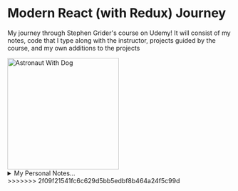 # Modern React (with Redux) Journey

My journey through Stephen Grider's course on Udemy! It will consist of my notes, code that I type along with the instructor, projects guided by the course, and my own additions to the projects

<img src="https://res.cloudinary.com/dg3gyk0gu/image/upload/v1604437767/eggo/React_Planet.png" alt="Astronaut With Dog" height="250" />

<details>

  <summary>My Personal Notes...</summary>

##### `Originally Started: 11/21/21`

## Section 1 - Let's Dive In!

##### `Originally Started: 11/21/21`

Creating a React Project

- We use a tool called Create React App
- Can be installed easily via npm:

`npm create-react-app <app-name>`

- Since we want to utilize the features of newer JavaScript, yet the browser support for those features are poor, we make use of **Babel**
- **Babel** is a command line tool can convert any version of JavaScript to other versions (those that can be safely executed on any browser)
- create-react-app makes use of **Babel** -- and many other dependencies

### Exploring a Create-React-App Project

When we use create-react-app, the project it generates looks like the following:

Project Directory:

- src: Folder where we put all the source code we write
- public: Folder that stores static files, like images
- node_modules: Folder that contains all of our project dependencies
- package.json: Records our project dependencies and configures our project
- package-lock.json: Records the _exact_ version of packages that we install
- README.md: Instructiosn on how to use this project

### Starting and Stopping a React App

- We can start a create-react-app with: `npm start` in the project directory
  - This serves the page at `localhost:3000` typically
- We can stop a create-react-app by hitting `Ctrl + C` in the terminal where we started the app

### JavaScript Module Systems

3 easy steps to get some React content to render on our screen:

- Import the React and ReactDOM libraries
- Create a React Component
- Take the React Component and show it on the screen

Importing the Libraries

```js
import React from 'react';
import ReactDOM from 'react-dom';
```

This grabs code from the "react" folder inside the "node_modules" directory. The same with "react-dom".

This _import_ syntax is used here -- which is an ES2015 import statement. In NodeJS, we may be more used to the _require_ syntax -- which is a CommonJS import statement. They are different module systems which governs how to share code between different files.

### Displaying Content with Functional Components

What even is a React Component?

- It is a _function_ or _class_ that produces HTML to show the user (using JSX) _and_ handles feedback from the user (using Event Handlers)

Creating a Functional Component

```js
// Function with function keyword
const App = function () {
  return <div>Hi!</div>;
};

// ES2015 arrow function:
const App = () => {
  return <div>Hi!</div>;
};
```

Rendering the Component

```js
// Render the App component where the HTML element with ID "root" is in the public/index.html file
ReactDOM.render(<App />, document.querySelector('#root'));
```

## Section 2 - Building Content with JSX

##### `Originally Started: 11/21/21`

### What is JSX?

- Looks like HTML -- but it isn't!
- Very similar in form and functions to HTML with a couple differences
- Babel also is responsible for for processing our "JSX" that we write
- Our browsers do not understand natively what JSX is. Babel converts it to normal looking JavaScript code
- We can visit babeljs.io to write code and see the ES5 equivalent
- Basically, a JSX render statement gets converted fromt and to the following:

```js
// JSX we write:
const App = () => {
  return <div>Hi!</div>;
};

// ES5 conversion:
const App = () => {
  return React.createElement('div', null, 'Hi!');
};
```

- Any time we see JSX, we are writing it for _simplicity_ sake. If we had complicated components, with nested divs, the JavaScript equivalent would be tremendously unreadable and code-heavy!
- We are not required to use JSX in React, but it is highly recommended.

### Converting HTML to JSX,

JSX vs HTML

- Adding custom styling to an element uses different syntax
- Adding a class to an element uses different syntax
- JSX can reference JS variables

### Inline Styling with JSX

HTML: `<div style="background-color: red;"></div>`
JSX: `<div style={{ backgroundColor: "red" }}></div>

- The outer curly-brace indicates we want to reference a JavaScript variable in our JSX. The inner curly-brace indicates a JavaScript object, where the keys are the properties we want to style and the values are the value we want for that style
- We remove the double quotes around the style (but they'll be necessary for the value we specify, typically)
- For style properties, we remove any dashes and capitalize the next letter over (camelCase).

### Converting Styling to JSX Format, Class vs ClassName

- It's a bit of a community convention to use double quotes when we want to indicate a string. Any non-JSX property, by convention in the JavaScript community we make use of single quotes. But it's completely up to you if you rather use all double quotes, or even all single quotes! Example:

```js
<input id="name" type="text" />
<button style={{ backgroundColor: 'blue', color: 'white' }}>Submit</button>
```

(Stephen also claims it is a JSX _requirement_ to use double quotes -- but this does not seem to be true now)

### Class vs ClassName

Another difference between JSX and HTML is the use of `className` in place of HTML's `class`:

```js
// In HTML
<label class="label">

// In JSX
<label class="label">
```

Why do we have to do this? Well, `class` is a JavaScript keyword! So we just want to avoid potential collisions with the `class` keyword. We don't want to confuse JavaScript into thinking we want to definie a JS class. Nowadays, though, this is not an issue: JS and the tools around it are intelligent enough to deciper when we want a `class` declaration and using the `class` attribute inside some JSX.

### Referencing JavaScript Variables in JSX

- Can easily reference JavaScript variables and function calls inside JSX: We just wrap them in curly-braces:

```js
const btnText = 'Cilck me!';

const App = () => {
  return <button>{btnText}</button>;
};

- Strings, numbers, arrays, booleans are all supported in JSX.

```

### Values JSX Can't Show

- In JSX, we are not allowed to take a JavaScript object and reference it inside of JSX -- specifically where it is expecting text. You can reference a specific object property, though -- like myObject.name -- just not myObject directly. Can use objects as attributes though (necessary for styles attribute!)

- Results in error message similar to: "Objects are not valid as a React child"

### Finding Forbidden Property Names

- For labels, the `for` attribute is invalid: Use `htmlFor` instead. This avoids browsers or tools interpreting it as a traditional JavaScript for-loop. Not really necessary in modern development, but good to follow.

- There are a couple other differences betwen JS and JSX, but many of them will not crash your application, so they will be harder to detect. You should reference your dev console frequently to be alerted to most of these

## Section 3 - Communicating with Props

### Three Tenets of Components

1. Component **Nesting**

- A component can be shown _inside_ of another

2. Component **Reusability**

- We want to make components that can be easily reused through our application

3. Component Configuration: We should be able to configure a component when it is created

### Application Overview

In this section, we will create an app that displays a list of comments, with a username, avatar, comment time, and the text itself.

### Getting Some Free Styling

As the course is not teaching CSS, we try to spend less time on it by using the **Semantic UI** CSS framework. This library is simply a CSS file that will give us access to some styling. We can reference it here: `https://semantic-ui.com/`

Easiest way to install:

- Visit cdnjs.com and search semantic-ui
- Find latest link tag: `<link rel="stylesheet" href="https://cdnjs.cloudflare.com/ajax/libs/semantic-ui/2.4.1/semantic.min.css" integrity="sha512-8bHTC73gkZ7rZ7vpqUQThUDhqcNFyYi2xgDgPDHc+GXVGHXq+xPjynxIopALmOPqzo9JZj0k6OqqewdGO3EsrQ==" crossorigin="anonymous" referrerpolicy="no-referrer" />`
- Add this link tag into the head tag of public/index.html file
- Can tell it was installed correctly if the font of the page changes, or going to browser's dev tools -> Network -> CSS, refresh page, and see that semantic.min.css was loaded up properly

### Specifying Images in JSX

**Very useful websites**: `https://github.com/marak/Faker.js/`

- Open source library that can help us generate a lot of different types of fake data very quickly
- Install with: `npm install --save faker` and import with `import faker from 'faker';`
- Fairly large, so probably don't want to keep it inside an actual production project
- Example usage:

```js
<img src={faker.image.avatar()} />
```

This will create an image that is random each time.

### Extracting JSX to New Components

Steps for creating a reusable, configurable component:

1. Identify the JSX that appears to be duplicated.
2. What is the purpose of that block of JSX? Think of a descriptive name for what it does.
3. Create a new file to house this new component -- it should have the same name as the Component.
4. Create a new Component in the new file, paste the JSX into it.
5. Make the new component configurable by using React's "props" system.

### Component Nesting

Simple steps for using a Component within another:

1. Export the component in the file you declare it in, so it can be available to other files:

```js
const CommentDetail = () => {
  // return JSX, etc
};

export default CommentDetail;
```

2. In the file we wish to render that component, make sure to import it, using its relative path: `import CommentDetail from "./CommentDetail";`

- Note we don't need to put the JS/JSX extention.

3. Render the component:

```js
<App>
  <CommentDetail />
</App>
```

- Note we do not use curly-braces, even though we are referring to JavaScript variables inside of JSX. Components are the one exception to that rule: We treat the component like it is a JSX tag itself.

### React's Props System

In a typical _component hierarchy_, we have the App component up top. It will have **children** components that it renders, making it their **parent**. Those children can then have their own children, and we get a tree-like hierarchy of child/parent component relationships. To handle the communication of data between components, we use React's **prop system**

Props

- System for passing data from a _parent_ component to a _child_ component
- Goal is to customize or configure a child component (how the component looks or how the user interacts with it)

In our "comments" project, we could have the App component pass props that allow each CommentDetail component to have a different username, for example.

### Passing and Receiving Props

- A child cannot directly pass props up to a parent

Example of passing a prop:

```js
// Giving CommentDetails an "author" prop
<CommentDetail author='Matthew' />
```

- Value of prop isn't just limited to a hard-coded value, or string.
- That value of the prop is only provided to _that_ instance of CommentDetail -- not all others

Back in the CommentDetail component itself, we need to get access to this prop somehow. This is done as follows:

```js
const CommentDetail = (props) => {};
```

- By convention we name the argument of the component function "props"
- We can now access the "author" prop we gave the component:

```js
<div>{props.author}</div>
```

### Passing Multiple Props

We can pass as many properties as we'd like (although we should limit it within reason, for good component design)

```js
// In App
<CommentDetail author="Matthew" date="Today at 4:45PM" />

// In CommentDetail
<div>Author: {props.author} - Date: {props.date}</div>
```

### Showing Custom Children

Wrap content into another Component by using the `props.children` property inside the component you want another component rendered into. This renders whatever is between that custom component's tags. There are two steps required:

1. Put the component (to be the child) between the opening and closing tag of the parent component
2. In the parent component, access the child with the automatic prop React provides us with, `props.children`

```js
// In App.js
<ApprovalCard>
  <CommentDetail author='Matthew' />
</ApprovalCard>;

// In ApprovalCard
const ApprovalCard = (props) => {
  return (
    <div>
      <p>Do you approve this comment?</p>
      {props.children}
    </div>
  );
};
```

## Section 4 - Structuring Apps with Class-Based Components

##### `Originally Started: 11/22/21`

### Class-Based Components

The other type of Component is a **class-based** component. It is helpful to understand React's history, for the origin's of class and functioanal components.

How React _Used_ to Be

- _Functional_ Components:
  - Can produce JSX to show content to the user
- _Class_ Components:
  - Can produce JSX to show content to the user
  - Can use the Lifecycle Method system to run code at specific points in time
  - Can use the "state" system to update content on the screen

How React Is _Now_

- **Functional** Components:
  - Can produce JSX to show content to the user
  - Can use **Hooks** to run code at specific points in time
  - Can use **Hooks** to access state system and update content on the screen
- Class Components remain the same

In modern React, functional components are more or less the same as Class-based components with this **Hooks** system. So why should we bother learning both?

- Companies with _established projects_ are using Class-based components
- Companies with _newer projects_ may be using Class-based _or_ Function-based components
- Personally, I will be writing nearly all my compnents as functional ones, with the occasional class component to help me remember its syntax

As far as this course is concerned, it will also be easier to learn Class-based components, then Hooks, then Redux than it will be to simply learn Hooks then Redux. So we learn Class-based components first

### Application Overview

In this section, we will build a rather pointless, simple app. It will take the user's geolocation and current season and display a corresponding message and image. For example, in summer it will show a sun icon and render something like "Hit the beach!" and in winter it will render a snowflake and say "Burr, it's chilly!"

App Challenges

- Need to get the user's physical location
- Need to determine the current month
- Need to chagne text and styling based on location and month

### Scaffolding the App

How can we build this app? At _first_ glance we _might_ get away with just two components:

1. App: Has to determine location and month. Passes some props down to its child...
2. SeasonDisplay: Shows different text/icon based on props

### Getting a Users Physical Location

We can get a user's location with functions that are built into most modern browsers! We use the Gelocation API:

```js
window.navigator.gelocation.getCurrentPosition(
  (position) => console.log(position),
  (err) => console.log(err)
);
```

This is an async function, which takes time to process. So we need to use callbacks -- the first being a _success_ callback and the second being a _failure_. It returns a "Position" object, which then has a "coords" object with "latitude" and "logitude" (among others) as properties.

If we get an error message and our location cannot be found, we can force our location to a preset location in the dev tools. In the console menu, we go to "Sensors", and "Geolocation" and then select a preset location.

### Resetting Gelocation Preferences

- What if the user declines our app from knowing the user's location? We need to develop our app in a way where it works when the user denies (or the API simply fails).
- We also need to be able to reset the browser to ask us for our location again, since it never asks again once you accept / decline the first time.
  - To do so, we click the "i" by the URL in our browser (in Chrome), and then change Location from "Allow" to "Ask"

### Handling Async Operatiosn with Functional Components

Timeline of our app:

- JS file loaded by browser -> App component gets created -> Call to gelocation service -> App returns JSX, gets rendered to page as HTML -> ... -> We get result of gelocation

Since the gelocation call takes several seconds to return a result, but we want to render something that depends on that result, we "need" to use a Class-based component. (Note, in modern React we also just use Hooks in a functional component.) We need a way to wait for the geolocation to return a result, so we will need a Class-based component in conjunction with React's state system. In old React, with a functional component we have no way of telling the component to re-render itself after it gets the data we need from the gelocation API call. So we will be stuck rendering its initial state, which is no data in our gelocation object.

### Refactoring from Functional to Class Components

Rules of **Class** Components:

1. Must be a Javascript Class (introduced in ES2015).
2. This class must extend (subclass) React.Component.
3. Must define a "render" method that returns some amount of JSX.

```class App extends React.Component {
  render() {
    return <div>Latitude: </div>
  }
}
```

We "borrow" a lot of built-in functionlity and methods when we extend React.Component, including this render method.

Turning our functional component into a class-based one is not enough on its own to solve our gelocation issue. We also need to take advantage of the React state system.

## Section 5 - State in React Components

##### `Originally Started: 11/22/21`

### The Rules of State

Rules of State:

1. Only usable with class components (Technically can be used with Functional components using **Hooks** -- but that's more challenging!)
2. You will confuse props with state :(
3. "State" is a JS object that contains data strictly relevant to a component.
4. Updating "state" on a component causes the component (and children) to (almost) instantly re-render. **Important** to realize that an instance variable of a component that changes will not automatically cause the component to re-render, even if that variable is used in the render method.
5. State must be initialized when a component is 1st created.
6. State can **only** be updated using the function "setState" -- never directly!

### Initializing State Through Constructors

- It is a React requirement that we define **render()** in our Class components, which returns JSX
- We can also define the special **constructor()** function (not required by React, by belongs to JS itself)
  - Very first function to be called when an instance of a class is created
  - Good location to initialize our **state**. (Not the only way, but recommended)
  - Accepts a **props** argument.
  - Must call `super(props)` which calls the parent's class constructor (from React.Component)
- The reason we call the constructor function (and therefor the required super()) is so we can initialize our state object

```js
// In a component definition
constructor(props) {
  super(props);
  this.state = { latitude: null };
}
```

It's a good idea to default our state to appropriate values. In our case we expect a number for latitude, so we default it to null.

### Updating State Properties

We can freely reference the state object and the properties inside of it from any function inside of our component.

Since the **render()** method is called fairly frequently, we never want to put requests to APIs in it, or anything computationally-heavy. So we should (for now) put our gelocation API call inside our constructor.

```js
window.navigator.geolocation.getCurrentPosition(
  // NEVER do this.state.latitude = value;
  position => this.setState({ latitude: position.coords.latitude });
  err => console.log(err);
);
```

The **ONLY** time we do direct assignment to `this.state` is in the constructor when first initializing it!

### App Lifecycle Walkthrough

Our new app timeline:
Instance of App component is created - > App component's constructor functon gets called -> State object is created and assigned to the this.state property
-> We call gelocation service -> React calls component's render method -> App returns JSX, gets rendered to page as HTML -> ... -> We get result of gelocation!
-> We update our state objet with a call to this.setState -> React calls our render method a second time -> Render method returns some (updated) JSX
-> React takes that JSX and updates content on the screen

For a brief moment, we render our app without "Latitude" having a value. This makes for an awkward user experience.

### Handling Errors Gracefully

Any time we want to update our component, we are going to update our state. So if we get an error in our gelocation API call, we want to set some state to force a re-render with an error message to the user. So we should add an error state!

```js
// In error message callback of geolocation.getCurrentPosition
(err) => {
  this.setState({ errorMessage: err.message });
};
```

**Important** to note how we are not required to update every property inside our state object at once. We can just update the properties we need. We also never add or remove properties.

We now have the ability to render our errorMessage to the screen. But we don't want to render that message when there's not even an error! So how can we only sometimes show this message? Next section covers that!

### Conditionally Rendering Content

We have 3 scenarios for what we might need to render to the screen:

1. Have latitude, no error message -> Show latitude
2. No latitude, have error message -> Show error
3. No latitude, no error message -> Show "loading"

You CAN use if statements in a class-based Component's render function: Do a series of if-statements where each one will "return" the appropriate content. Perhaps other instructors simply meant you can't do if-statements INSIDE the return statements? Or maybe not in Functional Components? **TO-DO: Research that!**

We use conditional rendering to handle this:

```js
render() {
  if (this.state.errorMessage && !this.state.latitude) return <div>Error: {this.state.errorMessage}</div>;
  if (!this.state.errorMessage && this.state.latitude) return <div>Latitude: {this.state.latitude}</div>;
  return <div>Loading</div>;
}
```

## Section 6 - Understanding Lifecycle Methods

##### `Originally Started: 11/22/21`

### Introducing Lifecycle Methods

The second way to initialize state relies on a concept known as _lifecycle methods_

Component Lifecycle (Over Time)

- **constructor**
- **render** -> At this point c ontent is visible on screen
- **componentDidMount** -> Sit and wait for updates...
- **componentDidUpdate** -> Sit and wait until this component is no longer shown...
- **componentWillUnmount**

If we define these lifecycle methods, we can put our own code inside them to handle logic depending on the lifecycle of our component.

- We use _componentDidMount_ to handle logic that we want to occur only once, when the component first initializes
- We use _componentDidUpdate_ to handle logic that will repeat any time the component updates (renders)
- We use _componentWIllUnmount_ to perform any cleanup we wish to happen after we wish to no longer show the component

```js
// Will only be logged once
componentDidMount() {
  console.log("My component was rendered to the screen.");
}

// Logged any time state changes
componentDidUpdate() {
  console.log("My component was just updated - it re-rendered!");
}
```

### Why Lifecycle Methods

Why would we even use these different lifecycle methods?

- **constructor**
  - Good place to do one-time setup
- **render**
  - Avoid doing anything besides returning JSX
- **componentDidMount**
  - Good place to do data-loading
- **componentDidUpdate**
  - Good place to do more data-loading when state/props change
- **componentWillUnmount**
  - Good place to do cleanup (especially for non-React stuff)

Sounds like constructor and componentDidMount do the same thing...

- Although we _could_ do data-loading in the constructor (or an API request) we should do it in componentDidMount.
- Good to centralize data-loading in componentDidMount since it leads to more clear, organized code

3 other lifecycle methods (almost never used):

1. **shouldComponentUpdate**
2. **getDrivedStateFromProps**
3. **getSnapshotBeforeUpdate**

### Refactoring Data Loading to Lifecycle Methods

In this lesson we just refactored the async geolocation call from the constructor into the componentDidMount method.

### Alternate State Initialization

Now we can come back and address the second way you can / might see state initialized:

```js
state = { latitude: null, errorMessage: '' };
```

No need for the `this` keyword. We can also drop the constructor, if all we were doing in it is initializing state. Babel converts this to JS code that uses the constructor and calls super behind-the-scenes.

### Passing States as Props

We can pass our App's _latitude_ state and pass it as a prop to our _SeasonDisplay_ component:

```js
// In App's render()
<SeasonDisplay latitude={this.state.latitude}>
```

- This is an extremely common React pattern to use, and forms the basis of React's state/prop system.
- When latitude is updated in App, it re-renders itself. This also causes the SeasonDisplay (child) component to be re-rendered as well, since its prop is changing.

### Determining Season

We need a way to retrieve what season it is. We can create a helper function to do this, placing it outside the SeasonDisplay component since it is best to extract as much logic out of functional components as possible.

```js
const getSeason = (lat, month) => {
  if (month > 2 && month < 9) return lat > 0 ? 'summer' : 'winter';
  return lat > 0 ? 'winter' : 'summer';
};

// In SeasonDisplay's functional component
const season = getSeason(props.latitutde, new Date().getMonth());
return <div>The season is: {season}</div>;
```

### Ternary Expressions in JSX

Instead of using a series of if-else statements in our SeasonDisplay component (but _outside_ the return statement for the JSX being rendered), we can make use of ternary operators:

```js
return (
  <div>
    {season === 'winter' ? "Burr, it's chilly!" : "Let's hit the beach!"}
  </div>
);
```

This way to do conditional rendering is a bit divisive in the React community. Some say it is best to not put that much logic directly into the JSX, and instead extract it out to a helper variable. But it's purely a matter of personal preference.

### Showing Icons (with Material UI)

To show an icon with Material UI (for our snowflake or sun) we can do:

```js
const icon = season === "winter" ? "snowflake" : "sun";
<i className={`icon ${icon}} />
```

### Extracting Options to Config Objects

To reduce the use of our rather identical two ternary operators (for determining the text and icon to use), we can utilize a useful pattern that we should make part of our routine. We will create a configuration object, placing it outside the component itself.

```js
const seasonConfig = {
  summer: {
    text: "Let's hit the beach!",
    iconName: 'sun',
  },
  winter: {
    text: "Burr, it's cold!",
    iconName: 'snowflake',
  },
};

const season = getSeason(props.latitude, new Date().getMonth());
// Can replace our two ternary operators with:
const { text, iconName } = seasonConfig[season];
```

### Adding Some Styling

Nothing important: This isn't a CSS course!

### Showing a Loading Spinner

As we refresh the page, there's nothing really going on while we wait for our location to be detected for the first time. We are just greeted with a plain white page with a small, st atic "Loading" text until we pick "Allow Location".

Using the Material UI library, we make use of a "Spinner" to render in our conditional SeasonDisplay render method. We replace our simple "Loading" text with this Spinner. The logic of the spinner is exlusive to Material UI, so I won't bother noting it. The point is the use of conditional rendering to determine when the spinner should be rendering, and then render it.

But our spinner's text it just "Loading...". What if we want it different, depending on our use-case?

### Specifying Default Props

...Well, we can pass a prop to the spinner!

```js
return <Spinner message='Please accept location request' />;
```

But what if we forgot to put the message prop in? We won't get any message rendering at all! We should have _some_ default text to fall-back to. We can do this with **default props**:

```js
const Spinner = (props) => {
  return someJSX;
};

Spinner.defaultProps = {
  message: 'Loading...',
};
```

**TODO: Check if you can do the following, but I think you can**:

```js
const Spinner = (props) => {
  this.defaultProps = { message: 'Loading' };
};
```

### Avoiding Conditionals in Render

Our render method uses a series of if-statements to determine what to render. But this could be problematic in some scenarios. What if we wanted to surround the rendered output - regardless of which one it is - in a div with some special styling (like a red border). We'd have to write this logic once for each return statement. It may be better to create helper render functions, to keep our render's return statement clean:

```js
renderContent() {
  if (...) return someJSX;
  if (...) return someOtherJSX;
  return <Spinner message="Please accept location request" />;
}

render() {
  return (
    <div className="border red">
      {renderContent()}
    </div>
  )
}
```

So we try to avoid having multiple return statements inside a render method. Conditionally logic should, therefor, be put in a helper method.

### Breather and Review

Benefits of **Class** Components...

- Easier code organization
- Can use state (another React system) - Easier to handle user input
- Understands lifecycle events -> Easier to do things when the app first starts

It's harder to understand our functional component than it is our class component. We have all these helper functions up top (some which may be mistaken as our React component). We _could_ put the functional component at the top of the file, _but_ convention is to have the configs / helpers up top and the functional component at the bottom.

## Section 7 - Handling User Input with Forms and Events

##### `Originally Started: 11/22/21`

### App Overview

Stuff to Still Figure Out

- How do we get feedback from the user?
- How do we fetch data from some outside API or server?
- How do we show lists of records?

While figuring this stuff out, we will be building another app in the next two sections. It will feature the ability to search for a term, use an API request to retrieve images that match that term, and then render that list of results as a simple column of images. In the next iteration of the app, we will tile the images across the screen, rather than just a vertical list with one image per row. The second iteration will be CSS-heavy, but also cover React-specific topics.

### Component Design

App Challenges

- Need to get a serach term from the user
- Need to use that search term to make a request to an outside API and fetch data
- Need to take the fetched images and show them on the screen in a list

Components We'll Use (to Start)

App

- Has instance of SearBar and ImageList

SearchBar

- Shows a text input
- Handles typing event

ImageList

- Take a list of images and render them

### Adding Some Project Structure

We'll create a _components_ folder, where we store all our component files. We we all put App into its own file and put that in the folder too. It is common convetion to have App as its own file, rather than combining it with index.js like we have been.

### Showing Forms to the User

We need state to handle user input, so we will make _SearchBar_ a Class-based component. It will return a form with a text input. We then style it with Semantic UI.

### Creating Event Handlers

```js
onInputChange(event) {
  console.log(event.target.value);
}

render() {
  return (
    <input type="text" onChange={this.onInputChange}>
  )
}
```

- Built in prop names for event handlers: "onClick" = User clicks on something. "onChange" = user changes text in an input. "onSubmit" = user submits a form.
  - We use these names as prop names. Some types of HTML elements do not support certain handlers (a div cannot be submitted or changed, for instance)
- When passing a callback to an event handler, **do not** put the parentheses! This is a pointer to a function (which will be called on its own when appropriate). Including the parentheses would call the function immediately.
- Our onInputChange is called with one argument being passed to it automatically, which we call the **event object**
  - It is a normal JS object which contains a bunch of information about the event that occured
  - We care mostly for the `event.target.value` property, when dealing with inputs
- Convention for event handlers is to name them starting with "on", followed by the element we are assigning this callback to, and the event we are watching for. Example: `onInputChange`, `onButtonClick`
  - Another convention is to use `handle` instead of `on`, i.e `handleInputChange`. As in this function is reponsible for _handling_ such an event. (I think I prefer this!)

### Alternate Event Handler Syntax

An alternate syntax is frequently used in documentations and other projects, so it's important to know.

```js
<input type="text" onChange={event => console.log(event.target.value)}>
```

This way we avoid defining a seperate method on the class. This arrow function way of working with event handlers is especially concise if our logic only contains one line of code.

### Uncontrolled vs Controlled Elements

We prefer to create **Controlled** elements over **Uncontrolled**. When handling inputs in an Uncontrolled manner, React only has an idea of an input's value for a brief moment (it is the HTML DOM that's keeping track of it, rather than React).

_Uncontrolled_ way to do events: `<input onChange={<methodWeDefine>}>`.
The _Controlled_ way: `<input value={this.state.someProp} onChange={(event) => this.setState({ someProp: event.target.value })}`

In our project, the flow when using a _Controlled_ input is:

- User types in input -> Callback gets invoked (onChange) -> We call setState with the new value -> Component rerenders -> **Input is told what its value is (coming from state)**

Using an _Uncontrolled_ input, if we asked the question "What is the value of the input _right_ now?", the only way to answer that would be to reach into the DOM and pull out that value. The only time our React code knew what that value was is when the callback method was running, and we accessed `event.target.value`. At any other time, the 'source of truth' was found only inside our HTML document, and not React. With React, we do _not_ want to store information inside our HTML elements. We want to centralize all our information in our React component. So even though our input knows its value already, we tell React to set the value prop in order to ensure things are controlled.

### Handling Form Submittal

The default behavior when submitting a form is to send the form data to some backend server. But here, we do not want that to happen. So we make sure to call event.preventDefault when handling onSubmit events on Forms. We use React's built-in `onSubmit` prop to link it to an event handler:

```js
handleFormSubmit(event) {
  event.preventDefault();

  console.log(this.state.term); // This will throw an error -- we find out why next lecture
}

<form onSubmit={handleFormSubmit}>
  <input />
</form>
```

### Understanding `this` in JavaScript

Why were we getting an error when calling `this.state.term` in our event handling function?

- The error: "Cannot read property "state" of undefined.
- It is the most common React error message!
- To understand the error, we have to understand the `this` keyword in JavaScript

What is `this` used for in a class?

- Inside of any code in our class, we can reference keyword `this`. It is a reference back to the class itself. So then we can get direct access to our properties (state, render, handleFormSubmit, etc).

How is the value of `this` determined in a function?

- **IMPORTANT**: Whenever we want to figure out what the value of `this` is inside a method on a class, we do not look at the method itself, but rather on where we call the method.
- We find the function name, look to the left (at the ".") and then the variable on the left-hand side. _That_ is what `this` is equal to.
- Basically what is happening is when our event callback gets invoked, there is no object it is being called on. It is not being called as `myComponent.handleFormSubmit()` for instance, but rather just `handleFormSubmit`. So there is no `this`!
- It's like it's being set up as follows:

```js
const onSubmit = handleFormSubmit;
onSubmit(); // There is nothing it's being called from - no <variableName>.onSubmit()
```

### Solving Context Issues

There are _many_ different ways to solve the `this` issue.

1. **Binding** the function, in the constructor:

```js
constructor() {
  this.handleFormSubmit = this.handleFormSubmit.bind(this);
}
```

Calling `.bind` produces a new version of that function. This new function is "fixed" with the correct value for `this`. We then overwrite the "broken" function with that version. This is a rather legacy solution, but still fairly common.

2. Turn the function definition into an ES2015 **arrow function**!

```js
const handleFormSubmit = (event) => {};
```

- Arrow functions automatically bind the value of `this`

3. Arrow function _directly_ into the prop that is making a callback to that function:

```js
handleFormSubmit(event) {
  console.log(event.target.value);
}
<form onSubmit={(event) => this.handleFormSubmit(event)}>
```

### Communicating Child to Parent

We want our SearchBar to do only a specific task. Does it need to be handling the API request? We should make that the job of the parent, App. But how do we get the search term from our child, SearchBar, to our parent? Props can only go _down_ the hierarchy. But the App is _up_.

The solution is to pass a prop down from the App to the SearchBar. This prop will be a callback method (onSearchSubmit). The app will pass this as a callback method to the SearchBar, and the SearchBar will hold onto it and call upon it (with the search term) when the form is submitted.

This is basically what is happening with the built-in `onChange`, `onSubmit` etc event handlers. But now we need to do the full process ourselves.

### Invoking Callbacks in Children

```js
// App.js
handleleOnSubmit(term) { console.log(term) }

render() {
  return (
    // This prop can be called ANYTHING we want!
    <SearchBar onSearchSubmit={handleOnSubmit}/>
  )
}

// SearchBar.js
const handleOnSubmit(event) => {
  this.props.onSearchSubmit(this.state.term);
}

render() {
  return <form onSubmit={this.handleOnSubmit}>
  // etc
}
```

## Section 8 - Making API Requests with React

##### `Originally Started: 11/22/21`

In this section, we are still working on the app from the previous section.

### Fetching Data

We will make use of the Unsplash API.

### Axios vs Fetch

How are we going to make a request from inside our React app?

- It is not React's job itself to make a request to our Unsplash API library. React is only about showing content to the user and handling user interaction
- To make network / AJAX request, it is the AJAX client's responsibility
  - It makes a request like "Send me data about pictures for 'cars'" to the Unsplash API, which then returns a result such as "Here are some car pictures!"

Two of the most commonly used options for making AJAX requests

- **axios**: Stand-alone 3rd party library, easily installed using npm
- **fetch**: Singular function built into modern browsers. No installation required.

Since axios handles requests in a simpler, more predictable fashion, we will prefer it. We install with `npm install --save axios`

**Convention:** Put third-party import statements above those of our own files.

### Viewing Request Results

This section covers how to work with the Unsplash API and axios.

```js
onSearchSubmit(term) {
  // Async request
  axios.get('https://api.unsplash/com/search/photos', {
    params: { query: term },
    headers: {
      Authorization: 'Client-ID <OurAPIAccessKey>',
    },
  });
}
```

The result is some JSON that contains the result of our request for the search term.

### Handling Requests with Async Await

Timeline for Picture Search App

Component renders itself one time with no list of images -> onSearchSubmit method called -> Request made to Unsplash -> ...wait... -> Request complete
-> Set image data on state of App component -> App component rerenders and shows images

We will have an ImageList component render the images, rather than giving App the responsibility of that.

To make our AJAX call, we have two methods when working with axios.get, which returns a Promise.

1. Promise-Based (Chaining "then" Solution)

```js
axios
  .get('https://api.unsplash/com/search/photos', {
    params: { query: term },
    headers: {
      Authorization: 'Client-ID <OurAPIAccessKey>',
    },
  })
  .then((reponse) => console.log(reponse.data.results));
```

2. Async Await Solution

```js
async handleSearchSubmit(term) {
  const reponse = await axios.get(...etc...);
  console.log(response.data.results);
}
```

### Setting State After Async Requests

- When having an object or array as a piece of state, it's best to initialize the state to an empty object or empty array. This avoids potential errors, where we are trying to call properties on an object or methods on an array (like array.map).

After our AJAX call returns a response, we want to set state that updates an array of images.

```js
// In handleSearchSubmit, after call to axios.get
this.setState({ images: response.data.results });
```

But this gives an error due to `this`! We need to bind things properly...

### Binding Callbacks

To fix this, we use an arrow function, like before:

```js
handleSearchSubmit = async (term) => {};
```

### Creating Custom Clients

This section is mostly code clean-up. We create a new folder called "api", along with an "unsplash.js" file. We put our code related to making our Unsplash AJAX call here.
We can use the fact that axios lets us to set up a pre-configured instance that has default properties for headers / params / where it's making a request to.

```js
// In api/axios.js
// Creates instance of a customized axios client
export default axios.create({
  baseURL: "https://api.unsplash.com",
  headers: {
    Authorization: "Client-ID <OurUnsplashID>
  }
});

// In App.js
import unsplash from "../api/unsplash";

handleFormSubmit = async term => {
  conse response = await unsplash.get("/search/photos", { params: { query: term }});
  this.setState({images: response.data.results});
}
```

## Section 9 - Building Lists of Records

##### `Originally Started: 11/22/21`

### Rendering Lists

For the app, we create an ImageList component that will be tasked with rendering a list of images passed to it. We define an _images_ prop on the ImageList and pass the _images_ state in our App's state object to it.

### Review of Map Statements

Understanding the `map` array method is key to building lists of components with React.

```js
const numbers = [2, 4, 6, 8];
const newNumbers = [];
for (let i = 0; i < numbers.length; i++) {
  newNumbers.push(numbers[i] * 10);
}

// Same thing, with a map statement
const newNumbers = numbers.map((number) => {
  return number * 10;
});
```

- Creates a _new_ array.
- Iterates over each element in the array (received as an argument - good convention to name it the singular form of what we are iterating over)
- Returns a new value for that element based on some calculation (in our case multiplying the original value by 10).
- Can remove the "return" keyword if it is a single line, as well as curly-braces and semi-colon, and the parentheses around the argument!
- Does not mutate the array map is being called on

### Rendering Lists of Components

We can render each element in our _images_ prop in ImageList (a state passed down from App) as follows:

```js
const ImageList = (props) => {
  const images = props.images.map((image) => {
    return <img src={image.urls.regular} />;
  });

  return <div>{images}</div>;
};
```

But we get a Warning about each child in an array or iterator not having a unique "key" prop...

### The Purpose of Keys in Lists

...We need to ensure each item in a rendered list gets a special "key" property.

- React wants to be efficient, so when it sees a list it will go through each item and think...
  - "Oh that element is already in the DOM; I don't need to render that again."
  - "Oh, this item is new; I'll have to update and render it.
- A **key** prop helps this process!

  - "Oh, the element with this key is right here, and its contents remain unchanged. I won't update it!"
  - "Hey, I see no element with this key; I guess I'll put it into the DOM now."
  - A key is purely for performance consideration
  - Should be unique

  ### Implementing Keys in Lists

  We give a key to the _root_ element in our list that's being returned from our map statement.

  ```js
  return <img key={image.id} src={image.urls.regular} />;
  ```

  If we had an outer dive, we'd put the key there:

  ```js
  return (
    <div key={image.id}>
      <img src={image.urls.regular} />
    </div>
  );
  ```

## Section 10 - Using Ref's for DOM Access

##### `Originally Started: 11/22/21`

### Grid CSS

We now focus on styling the app, to create "Version 2" of it! Styling in React can be done by creating a CSS file and importing it into the component we wish to utilize it (although technically the CSS file's classes become accessible for all components).

```js
// ImageList.css
.image-list {
  display: grid;
}

// ImageList.js component
import "./ImageList.css"

// In render return:
<div className="image-list"></div>
```

A lot of this section is rather CSS-heavy, focusing on the Grid system. I won't be taking many notes on this stuff.

### Creating an ImageCard Component

```js
// Create ImageCard. Self-explanatory so won't put code here

// Rather than return an img in ImageList, we now return our Component:
return <ImageCard key={image.id} image={image} />;
```

**IMPORTANT ASIDE**: Seems we don't need to define a constructor to get access to the props object. Was this mention earlier? Seems we only define a constructor if we want to initialize state.

### Accessing the DOMN with Refs

For Version 2 of our app, we want _dynamically_ give it enough space (margin) to be rendered nicely.

- Let the ImageCard render itself and its image
- Reach into the DOM and figure out the height of the image
- Set the image height on state to get the component to re-render
- When re-rendering, assign a `grid-row-end` to make sure the image takes up the appropriate space

With traditional JavaScript, we'd simply do a `document.querySelector("img").clientHeight` to figure out the image height. But how do we access DOM elements directly using React? We use **Refs**

React Ref System

- Gives access to a single DOM element
- We create **refs** in the constructor, assign them to instance variables, then pass to a particular JSX element as props

### Accessing Image Height

1. Create an instance variable that's equal to `React.createRef()`
2. In the JSX element we want to have a reference to, we set its `ref` prop to this instance variable.

```js
constructor(props) {
  super(props);

this.imageRef = React.createRef();
}

// In render()
return (
  <img ref={this.imageRef} src={urls.regular} />
)
```

Now any place inside this component we can reference _this.imageRef_ and get access to the DOM node.
**Remember** the _img_ tag above is NOT a DOM element (it eventually will be turned into one). It is a JSX element. So we need this ref.

The ref itself is a JavaScript object that has a `current` property. This property references a DOM node.

Going back to our image height in vanilla JavaScript example, we could now do: `this.imageRef.current.clientHeight`
We do this, but when we console.log the value in componentDidMount, we get 0??? Why is this happening?

- In our browser, our dev console is extremely fancy. The console does not yet know what data is inside our image. The console only knows what the height is once we expect that object and expand its properties. At that moment, Chrome looks at that DOM node, pulls its info out, and prints it to the console. So when we expand to see certain properties, we are seeing that information generated at that _moment_.
- When our component first renders, we print out the height of the image. But at this point, the image has not actually loaded yet. It has not finished downloading its image. So the img tag has a height of 0 pixels.

### Callbacks on Image Load

To fix the above problem, we need to access our ref and add an event listener to it.

```js
componentDidMount() {
  this.imageRef.current.addEventListener("load", () => this.setSpans);
}

setSpans = () => {
  console.log(this.imageRef.current.clientHeight);
}
```

- This is a basic, plain HTML / JS event listener. Not React.

### Dynamic Spans

```js
setSpans = () => {
  const height = this.imgeRef.current.clientHeight;
  const spans = Math.ceil(height / 10);
  this.setState({ spans });
};

// In render()
<div style={{ gridRowEnd: `span ${this.state.spans}` }}> </div>;
```

A lot of the work throughout the past few lectures were just so we can create dynamic values for each item's `grid-row-end` property. This allows very nice, tight tiling of images of different sizes in our ImageList. It's a nice effect to learn, so worth investigating and incorporating in future projects. But I did not take too many notes on the Grid / CSS-specific dealings.

### App Review

Nothing new to note, but this is a very good video lecture to refer back to for a quick refresher on the prior 3 sections!

## Section 11 - Let's Test Your React Mastery!

##### `Originally Started: 11/22/21`

**TODO** Come back later and take detailed notes.

This is an optional section, as we are going to build an app that isn't too different from the last one. We will be building an app where we can search for videos, which will then be retrieved from the YouTube API and rendered onto the screen. There are some additions here and there, but it's mostly a project to help solidify the basics learned thus far.

I will be skipping taking notes on it (for now), but may come back to do so in the future. I have already completed the project taught during this section.

## Section 12 - Udnerstanding Hooks in React

##### `Originally Started: 11/22/21`

### React Hooks

We have learned a lot about Class-based components. In this section we will now dive deeper into Functional components and make use of their Hooks.

Hooks System

Hooks are a way to write reusable code, instead of more classic techniques like inheritance.

- **useState**: Function that lets you use **state** in a functional component
- **useEffect**: Function that lets you use _something like_ **lifecycle methods** in a functional component
- **useRef**: Function that lets you create a _ref_ in a function component

Primitive Hooks (10 functions included with React)

- useState, useEffect, useContext
- useReducer, useCallback, useMemo,
- useRef, useImperativeHandle, useLayoutEffect,
- useDebugValue

We will learn a lot of these Hooks over time, and eventually make use of them to write our own _custom_ hooks!

### App Overview

As we learn about React Hooks, we will be building a project along the way. It is a Widget application that will include multiple components:

- An Accordion component
- A Wikipedia API search component
- A Dropdown item selection component
- A Google Translate API component

We will then wrap the application up by building our own navigation using JavaScript and React - without a third-party library like React Router. This will be used to navigate between the different widget components that were built.

### App Architecture

How are we going to architect our Widgets project?

1. App component: Governs and coordinates information across the entire application

- This will pass an **items** state down as a prop to an Accordion component

2. Accordion: In charge of showing an accordion (questions and answers that can be collapsed)

- Uses the items prop to decide which set of questions and answers to display

- Items prop: Array of objects

  - Object has a title and content property.

- The only state we need to keep track of is which question is currently expanded.
  - We should keep this state in the Accordion component, as no other part of our App component cares about this information

### Communicating the Items Props

```js
// App.js
const items = [ { title: , content: }, { title: , content: }, { title: , content: } ]

// Pass down as props
<Accordion items={items} />
```

### Building and Styling the Accordion

In this lecture we just map over the items and render them in a list. Nothing new! We also hook up the Semantic UI library so we can style the app along the way.

We come across an interesting issue where some styling is messed up, because Semantic UI is not expecting us to wrap everything in an outer div -- but React requires us to do so when returning JSX. To fix this, we can convert the div to a **React.Fragment**:

```js
return <React.Fragment key={item.title}>// Etc...</React.Fragment>;
```

Now it is rendered without an extra element.

### Helper Functions in Function Components

Stephen makes a big deal about the less-organized, messier code caused by using Functional components. But the code for using a helper function here is exactly the same as in a Class-based component, so I'm confused. We simply define our function inside the Component, _exactly_ like we did in a Class-based component. If we are using the arrow syntax way, it is literally exactly the same -- just no need for the `this` keyword (though this was dropped for Class-based ones in later JavaScript).

### Introducing useState

Let's take a look at the steps to use the **useState** hook -- which is a Functional-component's replacement for the state object.

- We import `{ useState } from "react";`
- We initialize the state: `const [activeIndex, setActiveIndex] = useState(null);`
- We update the value of our piece of state: `setActiveIndex(index);`
- We reference our value: `<h1>{activeIndex}</h1>

### Understanding useState

- We use **array destructuring** when initializing our state.
  - It's a quick way to let us set up an array while simultaneously letting us set a variable that points to the 1st and 2nd element of the array, respectively. When we call _useState_ we get back an array with two elements. The first element is the piece of state we are keeping track of. The second element is a function that we call to update that piece of state. This function is commonly referred to as the state's **setter** method.
- In the _useState_ call, the argument we pass is the initial value for the piece of state we are creating.
- It is convention to prefix the function to change the piece of state with "set"

Perhaps the most confusing thing with a Function component is the inability to change multiple pieces of state at once. With a Class, we simply called setState with multiple object properties and their updated values. For Function components, we have to call useState for each piece of state, and then call all their respective set methods one at a time.

### Setter Functions

When we call a setter function, the component will re-render. At this point, the default value we initialized our state with will no longer be used; it will be updated to the value we passed to the setter.

### Expanding the Accordion

In this lecture, we simply use conditional checks to see which accordion item is the currently selected one and give it a Semantic UI classname that allows it to be exanded / collapsed.

### Creating Additional Widgets

With the Accordion done, we can focus on other random widgets for our Widget app that will help us learn various Hooks.

- A search widget - useState and useEffect
- A dropdown widget - useState, useEffect, useRef
- Language translater widget - useState, useEffect, useRef

We will then eventually wire them together using some simple navigation.

### The Search Widget Architecture

We will use the Wikipedia API for our searches. We make a simple _get_ request to some endpoint -- no auth or access keys needed!
We will build a single Search component, rather than breaking it into smaller parts. It will have _term_ and _results_ as state.

### Scaffolding the Search Widget

More basic stuff. We create the skeleton of a Search component, export / import it, and render the Search element in our App's render method.

### Text Inputs with Hooks

Nothing new, we create a controlled input for our search:

```js
// In Search.js
const [term, setTerm] = useState("");

// In render
<input value={term} onChange={event => setTerm(event.target.value)}>
```

### When do We Search?

Where are we going to write the code to make a request to the Wikipedia API? Two potential options:

- Option #1:
  User types input -> onChange event handler called -> We take value from input and make request to API -> ...wait..
  -> Get response -> Udpate _results_ piece of state -> Component re-renders, we show list of results

- Option #2:
  User types input -> onChange event handler called -> Update _term_ piece of state -> Component re-renders -> **We add code to detect that _term_ has changed!**
  -> Make request to API -> ...wait... -> Get response -> Update _results_ piece of state -> Component re-renders, we show list of results

Pros and Cons of Options

- Option #1:

  - Search instantly when onChange event triggers
  - Tightly couples onChagne event with search

- Option #2:
  - Search when _term_ piece of state changes
  - Can easily trigger a search when other parameters change! (Like if we wanted to add the ability to search by category)
  - Easier to extract code out into a more reusable function!

We will go with Option #2, and the **useEffect** hook will allow us to do so!

### The useEffect Hook

- Allows function components to use _something like_ lifecycle methods
- We configure the hook to run some code automatically in one of three scenarios:
  - 1 When the component is rendered for the _first time only_
  - 2 When the component is rendered _for the first time and whenever it re-renders_
  - 3 When the component is rendered _for the first time and (whenever it re-renders and some piece of data has changed)_

```js
import { useEffect } from 'react';

useEffect(() => {
  console.log('I was executed!');
});
```

- The second argument of _useEffect_ controls when the code gets executed.
  - Empty array: Run at initial render
  - Array with one or more elements inside of it: Run at initial render. Run after every render _if_ _any_ data in array has changed since last render
  - No argument: Run at initial render. Run after every re-render.
    - We will rarely use _useEffect_ this way, typically

### Async Code in useEffect

We want to use _useEffect_ to make our Wikipedia API call, both on initial render and every time our _term_ changes. But there's one issue: React does not allow us to mark the function we pass into _useEffect_ as async -- which is the type of function ours needs to be! There are 3 ways to resolve this:

1. Recommended approach. We create a helper function and then call it after:

```js
useEffect(() => {
  const search = async () => {
    await axios.get('whatever');
  };

  search();
}, [term]);
```

2. Define a function and immediately invoke it:

```js
useEffect(() => {
  (async () => {
    await axios.get('whatever');
  })();
}, [term]);
```

3. Just revert back to using normal Promises:

```js
useEffect(() => {
  await axios.get('whatever').then((response) => {
    console.log(response.data);
  });
}, [term]);
```

### Executing the Request from useEffect

Let's make our actual Wikipedia API request! Remember, when we pass axios.get a `params` object, whatever key/value pairs we add to it, axios will append to the query string and append to the URL automatically.

```js
useEffect(() => {
  const search = async () => {
    await axios.get('https://en.wikipedia.org/w/api.php', {
      params: {
        action: 'query',
        list: 'search',
        origin: '*',
        format: 'json',
        srsearch: term,
      },
    });
  };

  search();
}, [term]);
```

### Default Search Terms

```js
// Add state for results
const [search, setSearch] = useState("Programming");
const [results, setResults] = useState([]);

// In our useEffect API call:
const search = ...call to axios...
setResults(search.data.query.search); // Arra of search results from wiki
```

We give _search_ state a default value that isn't empty, since Wikipedia doesn't like that.

### List Building!

Just more of the fundamentals - rendering a list of elements. For our Wikipedia results, we render `result.title` and `result.snippet`, as those are the pieces of information returned through our axios call that we are interested in.

_Oh no!_ We are rendering results that have HTML code in them. This looks ugly, so we need to find a way to remove it.

### XSS Attacks in React

We can get rid of the HTML span elements wrapping our results in two ways.

- Find every instance of the span and remove the opening and closing tags.
- Taking the HTML Wikipedia gives us and rendering it out as actual HTML.

We'll try option 2. But we have a string that we want to _turn into_ JSX. How do we do this?

- Purposly "hidden" feature in React we can use.
- `dangerouslySetInnerHTML` prop on an HTML element. We set it equal to an object with a key of `__html: result.snippet`

```js
<div>{result.title}</div>
<span dangerouslySetInnerHTML={{ __html: result.snippet }}></span>
```

This renders the Wikipedia result correctly. But it's not recommended!

SSX is a cross-site scripting attack. This could allow some mailicious code to execute inside of our app. Our axios call could return some embedded HTML, which has some JavaScript code that executes. Do we trust Wikipedia enough to fix our article rendering bug this way?

### Linking to a Wikipedia Page

We ad an anchor element to each article result that's being rendered. We give it a href that will link to that Wikipedia result.

```js
<a href={`https://en.wikipedia.org?curid=${result.pageid}`}>Visit Article</a>
```

### Only Search with a Term

We are getting an error when we are searching with an empty string. We fixed this when the Component first runs (by giving it initial search term state), but if the user manually deletes his search result completely, we get the error again. We fix this by just checking `if (term) search()`

### Throttling API Requests

We are making an API request each time we type a letter into the search bar. We should set a delay on that.
We'll allow the user to type as much as they please, and wait for a period of 500ms where no new input has occured. At this point we make our API call.

The logic we want may look like:

Input Change -> Set a timer to Search in 500ms
Input Change -> Cancel previous timer. Set a timer to Search in 500ms
Input Change -> Cancel previous timer. Set a timer to Search in 500ms
...500ms has passed...
No additional changes! -> Last timer created executes!

The act of delaying in this manner is called **Debouncing**

### Reminder on setTimeout

To achieve our desired throttling, we will use the `setTimeout` function that plain JavaScript provides.

```js
// In our axios.get call
const timeoutId = setTimeout(() => {
  if (term) search();
}, 500);
```

To cancel our timer, we need to call `clearTimeout()` and pass it a reference to the `setTimeout` call we made. But how can we somehow get this timer ID and cancel it the next time the user types something in?

### useEffect's Cleanup Function

We _could_ use a piece of state to cancel this timeout timer, but we can also use the power of **useEffect**! In it, we are allowed to return one possible value from the function we pass it: another function. It is here we can do any cleanup.

```js
useEffect(() => {
  return () => {};
}, [term]);
```

When we return this function, React will keep a reference to it. And it will call it at some future point in time.

- When our comp first renders, the overall arrow function is invokved, and we return our cleanup arrow function.
- Then, any time we run the arrow function again, React calls the cleanup it got from the last time useEffect ran, then it calls the overall arrow function again.

Initial Component Render -> Func provided to useEffect called. Return a cleanup function (and hold onto it)
Re-render -> Invoke the cleanup function! Then Func provided to useEffect called again. Return a cleanup function (and hold onto it).

### Implementing a Delayed Request

```js
useEffect(() => {
  const timeoutId = setTimeout(() => {
    if (term) search();
  }, 500);
  return () => {
    clearTimeout(timeoutId);
  };
}, [term]);
```

Note that `clearTimeout` is called with the timeroutId of the _previous_ timer. This is why this cleanup approach for our setTimeout works.

The downside with our approach is that ther is now no initial search until 500ms after the app loads...

### Searching on Initial Render

We fix this by detecting whether or not this is the first time the component is being rendered.

```js
if (term && !results.length) search();
else {
  // setTimeout logic, same as it was in last code snippet
}
```

### Edge Case When Clearing Out Input Form

In the upcoming lecture, we will be adding a second useEffect to handle debouncing. In order to resolve the case where a user will clear out the input-form, we need to add a conditional (similar to the issue described in this earlier lecture). Look for solution a few lectures down.

### Optional Video - Fixing a Warning

Although our Search component is working, we have a warning in our console: `react Hook useEffect has a missing dependency: "results.length"`

**TODO**: I'm skipping this video for now.

Whenever we make reference to a piece of state or props inside _useEffect_, React (ESLint, really) wants us to list those references as dependencies.
So can we just add in results.length and fix this? Well, the warning went away. But now we have a bug: When we first load the app, we get _two_ requests when we only want one.

Why does adding result.length lead to this second request? Well, after our initial API request, _results_ gets updated, which causes a re-render. At this point the length of results has also changed, and since it is listed as a dependency we re-run the _useEffect_ function.

To actually fix this, we have to change our component by quite a bit.

- Intial Component Render -> term === "programming", debouncedTerm === "programming"
  - useEffect for debouncedTerm runs
  - Initial data fetch complete
- User Types Something -> Immediately update _term_ -> term === "programming bo"
  - Set a timer to update debouncedTerm
- User Tpes Something -> Cancel previous timer
  - Immediately update _term_ -> term === "programming books"
  - Set a timer to update debouncedTerm
- User Stops Typing 500ms -> debouncedTerm updated -> debouncedTerm === "programming boks"
- State update causes re-render -> useEffect watching "debouncedTerm" runs
  - Data fetched!

Final solution:

```js
const Search = () => {
  const [term, setTerm] = useState('programming');
  const [debouncedTerm, setDebouncedTerm] = useState('programming');
  const [results, setResults] = useState([]);

  // Runs when term changes (each onChange of search input)
  // Queue up a state change to debouncedTerm, but cancel if not enough time passes, queue up new timer
  useEffect(() => {
    const timerId = setTimeout(() => {
      // We're going to set debounced ONLY if enough time passes
      setDebouncedTerm(term);
    }, 1000);

    return () => clearTimeout(timerId);
  }, [term]);

  // Runs when debouncedTerm changes
  useEffect(() => {
    const search = async () => {
      const { data } = await axios.get('https://en.wikipedia.org/w/api.php', {
        params: {
          action: 'query',
          list: 'search',
          origin: '*',
          format: 'json',
          srsearch: debouncedTerm,
        },
      });
      setResults(data.query.search);
    };
    if (debouncedTerm) {
      search();
    }
  }, [debouncedTerm]);
};
```

Note that if we type, say, "Flower" as the search term, and change it a little but quickly change it back to "Flower" (all before the debounce period is over), and then wait for the debounce to occur, there is no re-render. This is because React is seeing that the debouncedTerm state is the same value as previously, so it does not need to update it (remember the condition for the second useEffect argument -- whenever a re-render occurs **AND** the depency has **changed**)

### Dropdown Architecture

We will create a very simple, re-usable Dropdown widget. It will have a dropdown of color choices, where selecting one simply changes some text accordingly. Here's what it might look like:

- App: Will have a list of options. Provided as prop to the Dropdown component.
  - State: _selection_ which will record what the currently selected option is. Also provided as a prop to the Dropdown.
  - Options: Array of objects: { label: "A Shade of Blue", value: "blue" }
- Dropdown

### Scaffolding the Dropdown

We declare an array of _options_. We can put this anywhere -- inside or outside -- our app component since its value will never change.
We pass this array down to the Dropdown as an _options_ prop.

### A lot of JSX

In the Dropdown, we simply map over the _options_ prop and, using Material UI, give it a series of divs with appropriate className properties. For now we hard-code some rendered texts, but later we will refactor it to be more re-usable. Lots of styling with CSS; nothing new in terms of React.

### Selection State

Here we just set up a _selected_ state in App.js, and pass it (along with a callback to set it when it is changed, and a list of dropdown options) to the Dropdown component. Nothing new or complex. Give each mapped options item in Dropdown an _onClick_ event handler that calls the callback prop passed to Dropdown, which sets it as the newly-selected option.

### Filtering the Option List

Here we learn that _null_ in React (when used when returning JSX is expected) means do not render _anything_. We use this fact to skip rendering a mapped list item whos _value_ property is equal to the currently selected option's value -- as it would be odd to see the current selection as an option in the dropdown.

### Hiding and Showing the Option List

In order to toggle certain classes required for Semantic UI to show / hide the Dropdown appropriately, we add a new piece of state to Dropdown: _open_. We give the Dropdown an _onClick_ handler that toggles the value of _open_, which in turn is used as a conditional check to add some classes to various divs of the Dropdown. Mostly Semantic UI related, so I won't be too detailed on the notes.

### Err...Why is this Hard!

To close our Dropdown, we can't click _outside_ the Dropdown to close it (as is pretty standard user experience). How do we accomplish this, and why is it so challenging? We will spend the next few lectures covering why.

- Dropdown component can only set up event handlers _easily_ (using JSX props) on elements it creates. The Dropdown cannot set up an event handler on the _body_, for example, or any other Component or div that might exist inside of our app. We want to listen to click events being issued outside of the Dropdown.

### Reminder on Event Bubbling

Whenever a user clicks on an item, the event does not stop there. Instead, the event object travels up to the next parent element, and if that element has a click event handler on it as well, it is automatically invoked. The event object then goes up to the next parent element, and this process repeats, calling each click event along the way. This is **event bubbling** - as the event is bubbling up the DOM. This is why when we click our desired Dropdown option from the list, it is set as the _selected_ option (due to its onClick handler's logic), but also the Dropdown closes (which is not part of its onClick logic, but rather one if its parent's, being called automatically).

### Applying What We've Learned

Why is the concept of _event bubbling_ relevant to our problem here?

Let's recap what we have so far:

- The Dropdown needs to detect a click event on _any element_ besides one it created
- The Dropdown has a hard time setting up event handlers on elements that it does not create
  - Not impossible, just challenging!
- Event bubbling is a thing

The solution?

- The Dropdown can set up a manual event listener (without React) on the _body element_
- A click on _any element_ will bubble up to the body, calling its _onClick_ handler!

```js
document.body.addEventListener('click', () => {});
```

### Binding an Event Handler

Where can we set up this event lisener on the body? In a _useEffect_ call in our Dropdown.

```js
useEffect(() => {
  document.body.addEventListener(
    'click',
    () => {
      setOpen(false);
    },
    { capture: true }
  );
}, []);
```

This looks correct, but now when we click on the Dropdown and click on an option, it stays open. It _only_ closes when an outside element is clicked. Why is this?

### Why Stay Open?!

Our DOM looks like this (pointing out only the 3 elements with onClicks): body -> Dropdown.selection -> Dropdown.selection.menu.item
So logically, we may think that clicking on item would result in this order of the event bubbling: item -> selection -> body.

But let's observe the order each of our _onClick_ events is being invoked (we console.log each):

- Body -> Item -> Dropdown!

Reason for this?

- All the event listeners wired up manually (using _addEventListener_) get called _first_!
- _After_ all those are called, the React event listeners get called, from most-child element to most-parent (as expected)

So in our Dropdown, we first set _open_ to false (in body), then update our currently selected option (in item div), and finally toggle the value of _open_ (in selection div). So we are basically closing the Dropdown and quickly toggling it, thus re-opening it!

### Which Element Was Clicked?

To address this, now understanding the actual problem, we have two scenarios to consider:

- Scenario #1: User clicks on an element that is created by Dropdown component -> If a user clicks on one of these elements, then we probably _don't_ want the body event listener doing anything.
- Scenario #2: User clicks on an element besides the ones created by the Dropdown -> If a user clicks on any of these elements, we _do_ want the body event listener to close the dropdown.

Whenever a user clicks on an element, we are going to allow that event to propagate around our entire DOM structure. It's technically possible to cancel event bubbling, but that is bad practice! Instead, we will just conditionally see if we should close the dropdown or not, based on if we're clicked inside or outside the Dropdown.

But how do we figure this out?

- Easy to figure out which element was clicked: `event.target` in our event handler.
- But how to figure out if it's created by or Dropdown component?
  - By making use of **useRef** hook! We will set up a reference to our top-level element inside the Dropdown, and use that to decide whether the element we clicked was contained inside the Dropdown or not.

### Making use of useRef

```js
const dropdownRef = useRef(); // Undefined until after first render

useEffect(() => {
  document.body.addEventListener("click", (event) => {
    // Were we clicked inside the Dropdown?
    if (dropdownRef.current.contains(event.target)) setOpen(false);
  })
}, []);

return (
  <div ref={dropdownRef} className="ui form">
)
```

### Body Event Listener Cleanup

In App.js, we add a new piece of state for showing the dropdown or not. We add a button with an event that togles this state. We wrap the Dropdown element (in the App's returned JSX) in a conditional, only rendering it if the _showDropdown_ state is true. Now if we hit the button and hide the Dropdown, and then click anywhere else on the screen, we get an error message! "Cannot read property 'contains' of null". This is happening from our event listener on the body.

Why is this happening?

- Whenever we remove a component from the DOM, all the **refs** that are attached to it get set to null (more specifically, the **ref.current** property) since we no longer have an element to refer to. But our event listener on the body is still set up, so we will run into the `ref.current` piece of code and encounter an error.

Solution?

- Whenever we are about to remove the Dropdown component from the DOM, we should turn off the event listener it attached to the body element.
- So we will make use of the cleanup function that _useEffect_ allows!

```js
useEffect(() => {
  // We now need reference to the handler, so we refactor it slightly
  const onBodyClick = (event) => {
    if (ref.current.contains(event.target)) {
      return;
    }
    setOpen(false);
  }

  document.body.addEventListener("click", onBodyClick);

  return = () => {
    document.body.removeEventListener("click", onBodyClick);
  }
})
```

- Important take-away is that we can call **removeEventListener** on elements, reference the type of event we want to remove from and the specific event listener we want removed.
- **Thinker:** Could we not just return early if `ref.current` is a falsey value?

### The Translate Widget

The final widget in this Widgets app is a language translation app. We will re-use the Dropdown component from the previous widget, which is used to specify which language we want to translate to.

Our Architecture

- App
- Translate Component: States for _options_, _language_ and _setLanguage_ callback
  - Shows an instance of a Dropdown component
  - Shows an instance of a Convert component
- Convert: Takes in text and a language and doing the translation logic
- Dropdown: Able to select our language

- Options will be an array of objects: { label: "Hindi", value: "hi" }
  - Stores language and language code
  - Passed down as a prop into the Dropdown, along with the currently selected language and a _setLanguage_ callback

### Scaffolding the Translate Component

Here we create the skeleton of the Translate component. It imports a Dropdown and defines an array of language option objects. Defines a _language_ state, setting its default value to the first element in the language options array.

Returns the Dropdown as JSX, passing it the language options array as a prop, and a _selected_ prop that points to the _language_ state, as well as a _handleSelectedChange_ prop that points to _setLanguage_. Note the last two prop names are important, as those are the names our pre-existing Dropdown component expects.

### Adding the Language Input

We have the Dropdown displaying, but it's asking us to "Select a Color"! We are trying to select a language. So let's make the Dropdown we created as the last widget more re-usable. We give the Dropdown a prop called _label_. We then reference this label in the JSX and display it instead of the hard-coded "Select a color".

Back in our Translate component, we now give it a _text_ state. We create a normal input element in our Translate component, setting its _value_ to our _text_ state, and giving its _onChange_ event a reference to _setText(event.target.value)_. We then add Semantic UI styling.

### Understanding the Convert Component

Convert Component

- Takes in a _language_ and _text_
- "Convert" is triggered
- A new value of _language_ or _text_ has appeared! We should convert it and show the output
- Make request to Google Translate API -> text + language code -> Google Translate API
- Google API sends a response back -> Update state with data from response
- Show data from response on the screen

Google Translate API

- cloud.google.com/translate/docs
- This is a _paid API_. Stephen gives us an API key that we can use for free!
- _His_ API key will only work if we run our app on localhost:3000

### Building the Convert Component

We begin our Convert component. It receives _language_ and _text_ props. We know we want something to happen when either of those props are changed, so we use \*_useEffect_, listing those as dependencies. We import the Convert component in our Translate component, passing down the _language_ and _text_ states to it.

### Using the Google Translate API

We `npm install axios`, and `import axios from 'axios';` in our Convert component.
To make the Google API request, noting to that second argument to axios in a post request is some information to send along in the body (but we don't need to, Google just wants query string params):

```js
axios.post('https://translation.googleapis.com/language/translate/v2', {}, {
  params: {
    q: text,  // Text state, grabbed from user input
    target: language.value, // Language code
    key: <OurAPIKey>
  }
});
```

### Displaying Translated Text

We need to take our Google response and display it to the screen, as the converted text. We create a new _translated_ state in our Convert component. We put our axios.post call in its own async helper function (inside useEffect still), call that function, and using the _data_ we get back from our axios call we `setTranslated(response.data.data.translations[0].translatedText)`. (Note the first data variable is what axios returns as a property of its _response_, the second is the object Google returns that we are interested in, and we then dive deeper into an array of translations - focusing on the first one - and its translatedText property). We then return _translated_ state as JSX.

### Debouncing Translation Updates

We have our translation working, but we are making Google API calls every single keypress to the text input! We want to limit this using **debouncing**. This will be done identical to how we did so in our Search widget. We will now have a **debouncedText** state, along with the **text** state we already have. We will have two useEffects:

- useEffect #1:

  - Set a timer to update _debouncedText_ in 500ms
  - Return a cleanup function that cancels this timer

- useEffect #2:
  - Make a request with _debouncedText_

```js
// useEffect #1
useEffect(() => {
  const timerId = setTimeout(() => {
    setDebouncedText(text);
  }, 500);

  return = () => {
    clearTimeout(timerId);
  }
}, text);
```

```js
// useEffect #2
useEffect(() => {
  const translate = async () => {
    const { data } = await axios.post('https://translation.googleapis.com/language/translate/v2', {}, {
      params: { q: debouncedText,  target: language.value, key: <OurAPIKey> }
    });

    setTranslated(data.data.translations[0].translatedText);
  }

  translate();

}, [debouncedText])
```

## Section 13 - Navigation From Scratch

`Originally Started: 12/16/2021`

### Navigation in React

Typically, `React-Router` is used for Routing in React projects. But in order to learn the fundamentals behind it (and the fact that React Router changes so often), we will implement routing from scratch. We will incrementally learn how to do routing-type features.

### Basic Component Routing

`window.location` is automatically updated when we navigate to different URLs. It contains information such as host, hostname, and what we care about most, `pathname`. Pathname is relative to our index route, i.e at http://localhost:3000/translate, the `pathname` would be "translate"

So we could create a function for each component / route we want to handle, and render it conditionally:

```js
const showAccordion = () => {
  if (window.location.pathname === "/accordion" { return <Accordion items={items} /> }; )
}

const showList = () => {
  if (window.location.pathname === "/list" { return <Search /> }; );
}

return (
  <div>
  {showAccordion}
  {showList}
  </div>
)
```

But this way is very repetitive, and a lot of logic is shared.

### Building a Reusable Route Component

We could make a reusable function that takes in a route and component...

```js
const showComponent = (route, component) => {
  return window.location.pathname === route ? component : null;
};
```

But this isn't a very React way of doing things! We could make it a Component instead:

```js
// Route.js
const Route = ({ path, children }) => {
  return window.location.pathname === path ? children : null;
};

export default Route;

// App.js
return (
  <div>
    <Route path='/accordion'>
      <Accordion items={items} />
    </Route>
    <Route path='/list'>
      <Search items={items} />
    </Route>
  </div>
);
```

### Handling Navigation

With our custom Route component in place, as well as creating navigational links to reach the URLs that render those components, we still have an issue: Whenever we click on a navigation link, we reload the entire index.html file, and reload all the CSS / JS as well. This is not the React way! There is no reason to reload all these assets. We need to make it so only the URL updates, but no requests are made and no reloads are made.

Ideally, we want this process:

- User clicks on "List" (or another link)
- Change the URL, but don't do a full page refresh!
- Each Route could detech the URL has changed
- Route could update piece of state tracking the current pathname
- Each Route re-renders, showing/hiding components appropriately

### Building a Link / Changing the URL

We can create a `Link` component, with an onClick handler. This handler will build a NavigationEvent, which will then be sent off to every Route component in our app. It will let them know of URL changes. The Route can then decide if it should render its child components.

```js
// Link.js
const Link = ({ className, href, children }) => {
  const onClick = (event) => {
    // Prevent full-page reload!
    event.preventDefault();

    // Navigate to the href prop
    window.history.pushState({}, "", href);

    // Communicate to Route components that URL has changed
    const navEvent = new PopStateEvent("popstate");
    window.dispatchEvent(navEvent);
  };

  return <a onClick={onClick} className={className} href={href}>{children}</a>;
};

export default Link;

// In Header.js
const Header = () => {
  return (
    <div>
      <Link href="/accordion">Accordion</Link>
      <Link href="/list">Search</Link>
    </div>
}
```

### Detecing Navigation

```js
const Route = ({ path, children }) => {
  const [currentPath, setCurrentPath] = useState(window.location.pathname);

  useEffect(() => {
    const onLocationChange = () => {
      console.log('Location Changed!');
      setCurrentPath(window.location.pathname);
    };
    window.addEventListener('popstate', onLocationChange);

    return () => {
      window.removeEventListener('popstate', onLocationChange);
    };
  }, []);

  // return window.location.pathname === path ? children : null;
  return currentPath === path ? children : null;
};
```

Now the URL updates, and we can detect in the Route component that a change has occured. The final thing we need is to have the Route component update some piece of state when the URL updates, and determine if it should be shown.

### Updating the Route

We will introduce a piece of state in the Route component whose sole purpose is to get the Route component to re-render itself when `window.location.pathname` changes. See the code in the above lecture's notes for where this state logic was coded.

There's actually one more feature we can add -- the ability to open a link in a new tab!

### Handling Command Clicks

Making it so a user can cmd + click / ctrl + click a Link is rather easy. We just check if the appropriate key is being pressed down when the Link is clicked (depending on if the user is on Mac or Windows) and then return from the onClick event early, letting the Link be handled normally (i.e new request, page refreshed).

```js
// Link.js
const onClick = (event) => {
  if (event.metaKey || event.ctrlKey) {
    return;
  }

  event.preventDefault();
  // etc
};
```

### `Section Completed: 12/16/2021`

## Section 14 - Hooks in Practice

`Originally Started: 12/16/2021`

## Project Overview

This section will just be our Youtube app redone, this time utilizing Hooks! This will be rather easy, so I will be skimpy on the notes.

### Removing Callback

**IMPORTANT** Stephen points out that

```js
<VideoList videos={videos} onVideoSelect={(video) => setSelectedVideo(video)} />
```

is the same as removing the arrow function all together:

```js
<VideoList videos={videos} onVideoSelect={setSelectedVideo} />
```

### Overview on Custom Hooks

To make reusable code when are we making use of function components and hooks, we create **Custom Hooks**
We will make a custom hook for our video fetching logic.

Custom Hooks

- Best ways to create reusable code in React project (besides components!)
- Created by extracting hook-related code out of functional components (Not focused on JSX -- just the stuff at the top of a component)
- Custom hooks _always_ make use of at least one primitive hook internally (useState, useEffect, etc). We are not making something _like_ useEffect or useState, as one often confuses the term "custom hook" with.
- Each custom hook should have _one purpose_
  - E.g fetching video logic, OR selecting a video logic. But _not both_!
- Kind of an art form!
  - Difficult to have a list of steps to know what should be a custom hook. Just takes practice
- Data-fetching is a great thign to make reusable

### Process for Building Custom Hooks

Even though creating custom hooks is more of an art-form, we can try our best to develop a process for it!

- Identify each line of code related to some single purpose in an existing component
- Identify the _inputs_ to that code
- Identify the _outputs_ to that code
- Extract all of the code into a separate function, receiving the inputs as arguments, and returning the outputs

Looking at our video searching app, we can identify our inputs (default search term) and outputs (list of videos, function to search videos). We can create the hook by thinking:

- "If you give me (the custom hook) a
  - a _default search term_
- I will give you (the developer)
  - a _way to search for videos_
  - a _list of videos_"

### Extracting Video Logic

- Typically put hooks in a "hooks" folder
- Typically give them a name with "use" in front, like "useVideos"
- Can return our outputs as either an array (the React way) or an Object (more of a JS way)

```js
import { useEffect, useState } from 'react';
import youtube from '../apis/youtube';

const useVideos = (defaultSearchTerm) => {
  const [videos, setVideos] = useState([]);

  useEffect(() => {
    search(defaultSearchTerm);
  }, [defaultSearchTerm]);

  const search = async (term) => {
    const response = await youtube.get('/search', {
      params: {
        q: term,
      },
    });

    setVideos(response.data.items);
  };

  // Return list of videos, function used to search videos
  return [videos, search];
};

export default useVideos;
```

### Using the Custom Hook

```js
const App = () => {
  const [selectedVideo, setSelectedVideo] = useState(null);
  const [videos, search] = useVideos('buildings');

  useEffect(() => {
    setSelectedVideo(videos[0]);
  }, [videos]);

  return JSX;
};
```

### `Section Completed: 12/16/2021`

## Section 15 - Deploying a React App

## Section 16 - On We Go...To Redux!

## Section 17 - Integrating React with Redux

## Section 18 - Async Actions with Redux Thunk

## Section 19 - Redux Store Design

## Section 20 - Navigation with React Router

## Section 21 - Handling Authentication with React

## Section 22 - Redux Dev Tools

## Section 23 - Handling Forms with Redux Form

## Section 24 - REST-Based React Apps

## Section 25 - Using React Portals

## Section 26 - Implementing Streaming Video

## Section 27 - The Context System with React

## Section 28 - Replacing Redux with Context

# IMPORTANT NOTE: SECTIONS HEREAFTER CONCERN ONLY OLDER VERSIONS OF REACT

## Section 29 - Working with Older Versions of React

## Section 30 - Ajax Requests with React

## Section 31 - Modeling Application State

## Section 32 - Managing App State with Redux

## Section 33 - Intermediate Redux Middleware

## Section 34 - React Router + Redux Form v6

## Section 35 - Bonus Topics

## Section 36 - React Router + Redux Form v4

## Section 37 - Extras
<<<<<<< HEAD
=======

</details>
>>>>>>> 2f09f21541fc6c629d5bb5edbf8b464a24f5c99d
